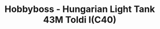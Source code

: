 ---
layout: product
title: "Hobbyboss - Hungarian Light Tank 43M Toldi I(C40)"
price: "3950" 
desc: "N/A"
img_path: "/assets/img/HB82479.webp"
brand: "N/A"
available: false
special_offer: false
new: false
soon: false
cat: "010000"
subcat: "013500"
subsubcat: "0N/A"
sifra: "HB82479"
popular: false
spec: false
---